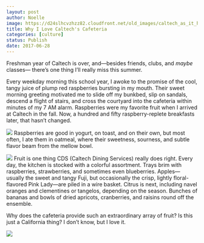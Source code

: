 ```yaml
---
layout: post
author: Noelle
image: https://d24slhcvzhzz82.cloudfront.net/old_images/caltech_as_it_happens/6a0105349b8251970b01b7c903fede970b.jpg
title: Why I Love Caltech's Cafeteria
categories: [culture]
status: Publish
date: 2017-06-28
---
```


Freshman year of Caltech is over, and—besides friends, clubs, and *maybe* classes— there’s one thing I’ll really miss this summer.

Every weekday morning this school year, I awoke to the promise of the cool, tangy juice of plump red raspberries bursting in my mouth. Their sweet morning greeting motivated me to slide off my bunkbed, slip on sandals, descend a flight of stairs, and cross the courtyard into the cafeteria within minutes of my 7 AM alarm. Raspberries were my favorite fruit when I arrived at Caltech in the fall. Now, a hundred and fifty raspberry-replete breakfasts later, that hasn’t changed.


![](https://d24slhcvzhzz82.cloudfront.net/old_images/caltech_as_it_happens/6a0105349b8251970b01bb09a71cea970d.jpg)
Raspberries are good in yogurt, on toast, and on their own, but most often, I ate them in oatmeal, where their sweetness, sourness, and subtle flavor beam from the mellow bowl.


![](https://d24slhcvzhzz82.cloudfront.net/old_images/caltech_as_it_happens/6a0105349b8251970b01b7c903feda970b.jpg)
Fruit is one thing CDS (Caltech Dining Services) really does right. Every day, the kitchen is stocked with a colorful assortment. Trays brim with raspberries, strawberries, and sometimes even blueberries. Apples—usually the sweet and tangy Fuji, but occasionally the crisp, lightly floral-flavored Pink Lady—are piled in a wire basket. Citrus is next, including navel oranges and clementines or tangelos, depending on the season. Bunches of bananas and bowls of dried apricots, cranberries, and raisins round off the ensemble.

Why does the cafeteria provide such an extraordinary array of fruit? Is this just a California thing? I don’t know, but I love it.


![](https://d24slhcvzhzz82.cloudfront.net/old_images/caltech_as_it_happens/6a0105349b8251970b01bb09a71cee970d.jpg)
